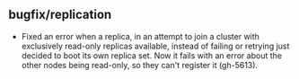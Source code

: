 ## bugfix/replication

* Fixed an error when a replica, in an attempt to join a cluster with exclusively
  read-only replicas available, instead of failing or retrying just decided to
  boot its own replica set. Now it fails with an error about the other nodes
  being read-only, so they can't register it (gh-5613).
